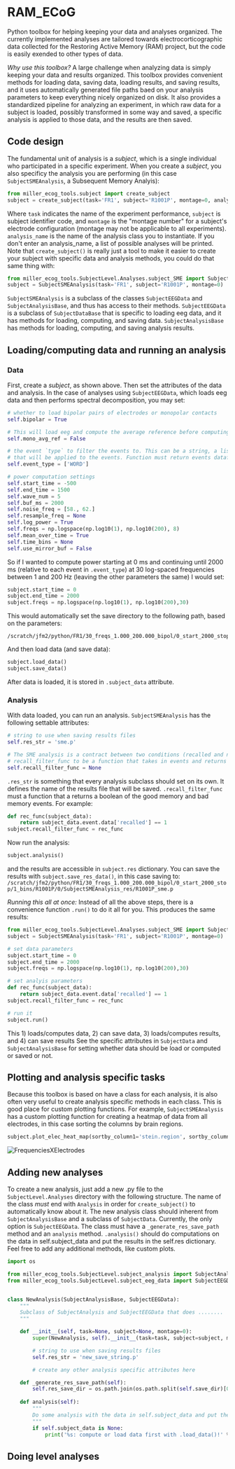 # RAM_ECoG

Python toolbox for helping keeping your data and analyses organized. The currently implemented analyses are tailored towards electrocorticographic data collected for the Restoring Active Memory (RAM) project, but the code is easily exended to other types of data.

*Why use this toolbox?*
A large challenge when analyzing data is simply keeping your data and results organized. This toolbox provides convenient methods for loading data, saving data, loading results, and saving results, and it uses automatically generated file paths baed on your analysis parameters to keep everything nicely organized on disk. It also provides a standardized pipeline for analyzing an experiment, in which raw data for a subject is loaded, possibly transformed in some way and saved, a specific analysis is applied to those data, and the results are then saved.

## Code design

The fundamental unit of analysis is a *subject*, which is a single individual who participated in a specific experiment. When you create a *subject*, you also specificy the analysis you are performing (in this case `SubjectSMEAnalysis`, a Subsequent Memory Analyis):

```python
from miller_ecog_tools.subject import create_subject
subject = create_subject(task='FR1', subject='R1001P', montage=0, analysis_name='SubjectSMEAnalysis')
```

Where `task` indicates the name of the experiment performance, `subject` is subject identifier code, and `montage` is the "montage number" for a subject's electrode configuration (montage may not be applicable to all experiments). `analysis_name` is the name of the analysis class you to instantiate. If you don't enter an analysis_name, a list of possible analyses will be printed. Note that `create_subject()` is really just a tool to make it easier to create your subject with specific data and analysis methods, you could do that same thing with:

```python
from miller_ecog_tools.SubjectLevel.Analyses.subject_SME import SubjectSMEAnalysis
subject = SubjectSMEAnalysis(task='FR1', subject='R1001P', montage=0)
```
`SubjectSMEAnalysis` is a subclass of the classes `SubjectEEGData` and `SubjectAnalysisBase`, and thus has access to their methods. `SubjectEEGData` is a subclass of `SubjectDataBase` that is specific to loading eeg data, and it has methods for loading, computing, and saving data. `SubjectAnalysisBase` has methods for loading, computing, and saving analysis results.

## Loading/computing data and running an analysis

### Data
First, create a *subject*, as shown above. Then set the attributes of the data and analysis. In the case of analyses using `SubjectEEGData`, which loads eeg data and then performs spectral decomposition, you may set:

```python
# whether to load bipolar pairs of electrodes or monopolar contacts
self.bipolar = True

# This will load eeg and compute the average reference before computing power. Recommended if bipolar = False.
self.mono_avg_ref = False

# the event `type` to filter the events to. This can be a string, a list of strings, or it can be a function
# that will be applied to the events. Function must return events dataframe.
self.event_type = ['WORD']

# power computation settings
self.start_time = -500
self.end_time = 1500
self.wave_num = 5
self.buf_ms = 2000
self.noise_freq = [58., 62.]
self.resample_freq = None
self.log_power = True
self.freqs = np.logspace(np.log10(1), np.log10(200), 8)
self.mean_over_time = True
self.time_bins = None
self.use_mirror_buf = False
```
So if I wanted to compute power starting at 0 ms and continuing until 2000 ms (relative to each event in `.event_type`) at 30 log-spaced frequencies between 1 and 200 Hz (leaving the other parameters the same) I would set:

```python
subject.start_time = 0 
subject.end_time = 2000
subject.freqs = np.logspace(np.log10(1), np.log10(200),30)
```
This would automatically set the save directory to the following path, based on the parameters:
```
/scratch/jfm2/python/FR1/30_freqs_1.000_200.000_bipol/0_start_2000_stop/1_bins/R1001P/0/power
```

And then load data (and save data):
```python
subject.load_data()
subject.save_data()
```
After data is loaded, it is stored in `.subject_data` attribute.

### Analysis

With data loaded, you can run an analysis. `SubjectSMEAnalysis` has the following settable attributes:

```python
# string to use when saving results files
self.res_str = 'sme.p'

# The SME analysis is a contract between two conditions (recalled and not recalled items). Set
# recall_filter_func to be a function that takes in events and returns indices of recalled items
self.recall_filter_func = None
```
`.res_str` is something that every analysis subclass should set on its own. It defines the name of the results file that will be saved. `.recall_filter_func` must a function that a returns a boolean of the good memory and bad memory events. For example:

```python
def rec_func(subject_data):
    return subject_data.event.data['recalled'] == 1
subject.recall_filter_func = rec_func
```

Now run the analysis:

```python
subject.analysis()
```

and the results are accessible in `subject.res` dictionary. You can save the results with `subject.save_res_data()`, in this case saving to: `/scratch/jfm2/python/FR1/30_freqs_1.000_200.000_bipol/0_start_2000_stop/1_bins/R1001P/0/SubjectSMEAnalysis_res/R1001P_sme.p`

*Running this all at once:* Instead of all the above steps, there is a convenience function `.run()` to do it all for you. This produces the same results:

```python
from miller_ecog_tools.SubjectLevel.Analyses.subject_SME import SubjectSMEAnalysis
subject = SubjectSMEAnalysis(task='FR1', subject='R1001P', montage=0)

# set data parameters
subject.start_time = 0 
subject.end_time = 2000
subject.freqs = np.logspace(np.log10(1), np.log10(200),30)

# set analyis parameters
def rec_func(subject_data):
    return subject_data.event.data['recalled'] == 1
subject.recall_filter_func = rec_func

# run it
subject.run()
```

This 1) loads/computes data, 2) can save data, 3) loads/computes results, and 4) can save results See the specific attributes in `SubjectData` and `SubjectAnalysisBase` for setting whether data should be load or computed or saved or not.

## Plotting and analysis specific tasks
Because this toolbox is based on have a class for each analysis, it is also often very useful to create analysis specific methods in each class. This is good place for custom plotting functions. For example, `SubjectSMEAnalysis` has a custom plotting function for creating a heatmap of data from all electrodes, in this case sorting the columns by brain regions.

```python
subject.plot_elec_heat_map(sortby_column1='stein.region', sortby_column2='ind.region')
```
![FrequenciesXElectrodes](images/example_freq_x_elec.png?raw=true)

## Adding new analyses
To create a new analysis, just add a new .py file to the `SubjectLevel.Analyses` directory with the following structure. The name of the class *must* end with `Analysis` in order for `create_subject()` to automatically know about it. The new analysis class should inherent from `SubjectAnalysisBase` and a subclass of `SubjectData`. Currently, the only option is `SubjectEEGData`. The class must have a `_generate_res_save_path` method and an `analysis` method. `.analysis()` should do computations on the data in self.subject_data and put the results in the self.res dictionary. Feel free to add any additional methods, like custom plots.

```python
import os

from miller_ecog_tools.SubjectLevel.subject_analysis import SubjectAnalysisBase
from miller_ecog_tools.SubjectLevel.subject_eeg_data import SubjectEEGData


class NewAnalysis(SubjectAnalysisBase, SubjectEEGData):
    """
    Subclass of SubjectAnalysis and SubjectEEGData that does ........
    """

    def __init__(self, task=None, subject=None, montage=0):
        super(NewAnalysis, self).__init__(task=task, subject=subject, montage=montage)

        # string to use when saving results files
        self.res_str = 'new_save_string.p'

        # create any other analysis specific attributes here

    def _generate_res_save_path(self):
        self.res_save_dir = os.path.join(os.path.split(self.save_dir)[0], self.__class__.__name__+'_res')
        
    def analysis(self):
        """
        Do some analysis with the data in self.subject_data and put the results in the self.res dictionary.
        """
        if self.subject_data is None:
            print('%s: compute or load data first with .load_data()!' % self.subject)        
```
## Doing level analyses
